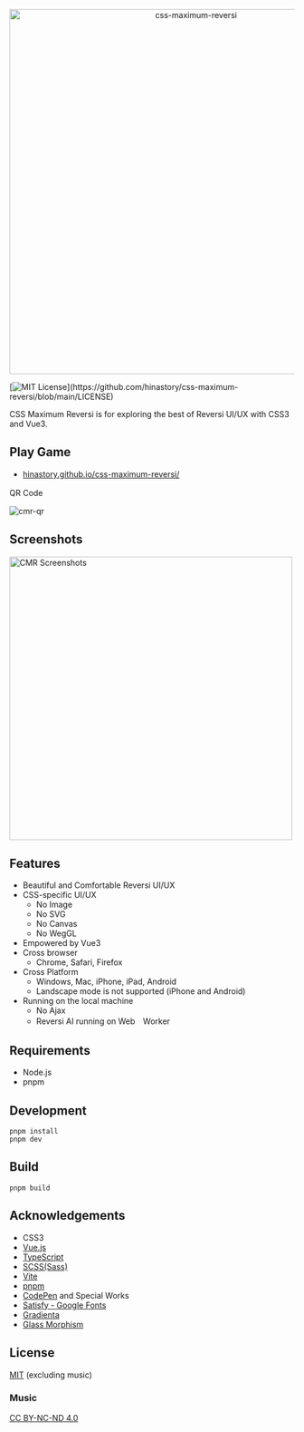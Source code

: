 <p align="center">
<img width="644" alt="css-maximum-reversi" src="https://user-images.githubusercontent.com/1696779/154837881-42912314-e54b-4243-82a7-52b3b06ee4ad.png">
</p>

[![MIT License](https://img.shields.io/apm/l/atomic-design-ui.svg?)](https://github.com/hinastory/css-maximum-reversi/blob/main/LICENSE)

CSS Maximum Reversi is for exploring the best of Reversi UI/UX with CSS3 and Vue3.

## Play Game

- [hinastory.github.io/css-maximum-reversi/](https://hinastory.github.io/css-maximum-reversi/)

QR Code　

![cmr-qr](https://user-images.githubusercontent.com/1696779/155076427-47032185-8568-4aec-a351-b3fe1776dd22.png)

## Screenshots

<img width="500" alt="CMR Screenshots" src="https://user-images.githubusercontent.com/1696779/155076686-b5fb71ec-90c9-4d5f-a7ca-664a94eb6937.png">

## Features

- Beautiful and Comfortable Reversi UI/UX
- CSS-specific UI/UX
    - No Image
    - No SVG
    - No Canvas
    - No WegGL
- Empowered by Vue3
- Cross browser
    - Chrome, Safari, Firefox
- Cross Platform
    - Windows, Mac, iPhone, iPad, Android
    - Landscape mode is not supported (iPhone and Android)
- Running on the local machine
    - No Ajax
    - Reversi AI running on Web　Worker

## Requirements

- Node.js
- pnpm

## Development

```
pnpm install
pnpm dev
```

## Build

`pnpm build`


## Acknowledgements

 - CSS3
 - [Vue.js](https://vuejs.org/index.html)
 - [TypeScript](https://www.typescriptlang.org/)
 - [SCSS(Sass)](https://sass-lang.com/)
 - [Vite](https://vitejs.dev/)
 - [pnpm](https://github.com/pnpm/pnpm)
 - [CodePen](https://codepen.io/) and Special Works
 - [Satisfy - Google Fonts](https://fonts.google.com/specimen/Satisfy?preview.text=CSS%20Maximum%20Reversi&preview.text_type=custom#standard-styles)
 - [Gradienta](https://gradienta.io/)
 - [Glass Morphism](https://glassgenerator.netlify.app/)

## License

[MIT](https://github.com/hinastory/css-maximum-reversi/blob/main/LICENSE)
(excluding music)

### Music

[CC BY-NC-ND 4.0](https://creativecommons.org/licenses/by-nc-nd/4.0/)

